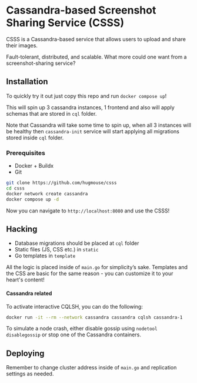 # Cassandra-based Screenshot Sharing Service (CSSS)

CSSS is a Cassandra-based service that allows users to upload and share their images.

Fault-tolerant, distributed, and scalable. What more could one want from a screenshot-sharing service?

## Installation

To quickly try it out just copy this repo and run `docker compose up`!

This will spin up 3 cassandra instances, 1 frontend and also will apply schemas that are stored in `cql` folder.

Note that Cassandra will take some time to spin up, when all 3 instances will be healthy then `cassandra-init` service
will start applying all migrations stored inside `cql` folder.

### Prerequisites

- Docker + Buildx
- Git

```bash
git clone https://github.com/hugmouse/csss
cd csss
docker network create cassandra
docker compose up -d
```

Now you can navigate to `http://localhost:8080` and use the CSSS!

## Hacking

- Database migrations should be placed at `cql` folder
- Static files (JS, CSS etc.) in `static`
- Go templates in `template`

All the logic is placed inside of `main.go` for simplicity’s sake.
Templates and the CSS are basic for the same reason - you can customize it to your heart's content!

#### Cassandra related

To activate interactive CQLSH, you can do the following:

```sh
docker run -it --rm --network cassandra cassandra cqlsh cassandra-1
```

To simulate a node crash, either disable gossip using `nodetool disablegossip` or stop one of the Cassandra containers.



## Deploying

Remember to change cluster address inside of `main.go` and replication settings as needed.